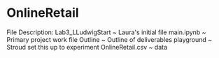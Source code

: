 # OnlineRetail

File Description:
Lab3_LLudwigStart ~ Laura's initial file
main.ipynb ~ Primary project work file
Outline ~ Outline of deliverables
playground ~ Stroud set this up to experiment
OnlineRetail.csv ~ data